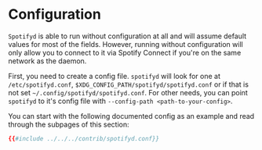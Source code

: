 # Configuration

`Spotifyd` is able to run without configuration at all and will assume default values for most of the fields. However, running without configuration will only allow you to connect to it via Spotify Connect if you're on the same network as the daemon.

First, you need to create a config file. `spotifyd` will look for one at `/etc/spotifyd.conf`, `$XDG_CONFIG_PATH/spotifyd/spotifyd.conf` or if that is not set `~/.config/spotifyd/spotifyd.conf`. For other needs, you can point `spotifyd` to it's config file with `--config-path <path-to-your-config>`.

You can start with the following documented config as an example and read through the subpages of this section:
```toml
{{#include ../../../contrib/spotifyd.conf}}
```
